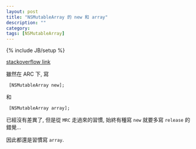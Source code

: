```yaml
---
layout: post
title: "NSMutableArray 的 new 和 array"
description: ""
category: 
tags: [NSMutableArray]
---
```

{% include JB/setup %}

[stackoverflow link](http://stackoverflow.com/questions/21710301/initialization-of-an-nsmutablearray-with-array-or-alloc-init)

雖然在 ARC 下, 寫

     [NSMutableArray new];
     
和

     [NSMutableArray array];
     
已經沒有差異了, 但是從 `MRC` 走過來的習慣, 始終有種寫 `new` 就要多寫 `release` 的錯覺...

因此都還是習慣寫 `array`.